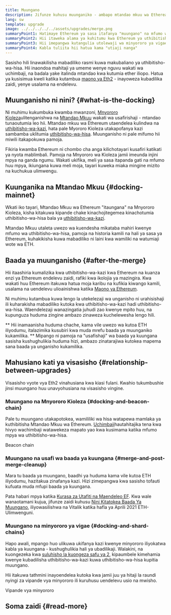 ```yaml
---
title: Muungano
description: Jifunze kuhusu muunganiko - ambapo mtandao mkuu wa Etheream utakapoungana na Mnyororo Kioleza ulioratibu mfumo wa uthibitisho-wa-hisa.
lang: sw
template: upgrade
image: ../../../../../assets/upgrades/merge.png
summaryPoint1: Hatimaye Ethereum ya sasa itafanya "muungano" na mfumo wa uthibitisho-wa-hisa wa mnyororo kioleza.
summaryPoint2: Hii itaweka alama ya kuhitumu kwa Ethereum ya uthibitisho-wa-kazi, na mpito mzima kwenda kwenye uthibitisho-wa-hisa.
summaryPoint3: Hii imepangwa kutangulia utolewaji wa minyororo ya vigae.
summaryPoint4: Kabla tuliita hii hatua kama "utiaji nanga"
---
```


<UpgradeStatus dateKey="page-upgrades-merge-date">
  Sasisho hili linawakilisha mabadiliko rasmi kuwa makubaliano ya uthibitisho-wa-hisa. Hii inaondoa mahitaji ya umeme wenye nguvu wakati wa uchimbaji, na badala yake italinda mtandao kwa kutumia ether iliopo. Hatua ya kusisimua kweli katika kutambua <a href="/upgrades/vision/">maono ya Eth2</a> - inayoweza kubadilika zaidi, yenye usalama na endelevu.
</UpgradeStatus>

## Muunganisho ni nini? {#what-is-the-docking}

Ni muhimu kukumbuka kwamba mwanzoni, [Mnyororo Kioleza](/upgrades/beacon-chain/)ulitenganishwa na [Mtandao Mkuu](/glossary/#mainnet) wakati wa usafirishaji - mtandao tunaoutumia leo hii. Mtandao mkuu wa Ethereum utaendelea kulindwa na [uthibitisho-wa-kazi](/developers/docs/consensus-mechanisms/pow/), hata pale Myororo Kioleza utakapofanya kazi sambamba uklitumia [uthibitisho-wa-hisa](/developers/docs/consensus-mechanisms/pos/). Muunganisho ni pale mifumo hii miwili itakapokuwa pamoja.

Fikiria kwamba Ethereum ni chombo cha anga kilichotayari kusafiri katikati ya nyota mablimbali. Pamoja na Mnyororo wa Kioleza jamii imeunda injini mpya na ganda ngumu. Wakati ukifika, meli ya sasa itapanda gati na mfumo huu mpya, ikiungana kuwa meli moja, tayari kuweka miaka mingine mizito na kuchukua ulimwengu.

## Kuunganika na Mtandao Mkuu {#docking-mainnet}

Wkati iko tayari, Mtandao Mkuu wa Ethereum "itaungana" na Mnyororo Kioleza, kisha kitakuwa kipande chake kinachojitegemea kinachotumia uthibitisho-wa-hisa bala ya [uthibitisho-wa-kazi](/developers/docs/consensus-mechanisms/pow/).

Mtandao Mkuu utaleta uwezo wa kuendesha mikataba mahiri kwenye mfumo wa uthibitisho-wa-hisa, pamoja na historia kamili na hali ya sasa ya Ethereum, kuhakikisha kuwa mabadiliko ni laini kwa wamiliki na watumiaji wote wa ETH.

## Baada ya muunganisho {#after-the-merge}

Hii itaashiria kumalizika kwa uthibitisho-wa-kazi kwa Ethereum na kuanza enzi ya Ethereum endelevu zaidi, rafiki kwa ikolojia ya mazingira. Kwa wakati huu Ethereum itakuwa hatua moja karibu na kufikia kiwango kamili, usalama na uendelevu ulioainishwa katika [Maono ya Ethereum](/upgrades/vision/).

Ni muhimu kutambua kuwa lengo la utekelezaji wa unganisho ni urahisishaji ili kuharakisha mabadiliko kutoka kwa uthibitisho-wa-kazi hadi uthibitisho-wa-hisa. Waendelezaji wanazingatia juhudi zao kwenye mpito huu, na kupunguza huduma zingine ambazo zinaweza kuchelewesha lengo hili.

** Hii inamaanisha huduma chache, kama vile uwezo wa kutoa ETH iliyodumu, italazimika kusubiri kwa muda mrefu baada ya muunganiko kukamilika. ** Mipango ni pamoja na "usafishaji" wa baada ya kuungana sasisha kushughulikia huduma hizi, ambazo zinatarajiwa kutokea mapema sana baada ya unganisho kukamilika.

## Mahusiano kati ya visasisho {#relationship-between-upgrades}

Visasisho vyote vya Eth2 vinahusiana kwa kiasi fulani. Kwahio tukumbushie jinsi muungano huu unavyohusiana na visasisho vingine.

### Muungano na Mnyororo Kioleza {#docking-and-beacon-chain}

Pale tu muungano utakapotokea, wamililiki wa hisa watapewa mamlaka ya kuthibitisha Mtandao Mkuu wa Ethereum. [Uchimbaji](/developers/docs/consensus-mechanisms/pow/mining/)hautahitajika tena kwa hivyo wachimbaji watawekeza mapato yao kwa kusimama katika mfumo mpya wa uthibitisho-wa-hisa.

<ButtonLink to="/upgrades/beacon-chain/">
  Beacon chain
</ButtonLink>

### Muungano na usafi wa baada ya kuungana {#merge-and-post-merge-cleanup}

Mara tu baada ya muungano, baadhi ya huduma kama vile kutoa ETH iliyodumu, hazitakua zinafanya kazi. Hizi zimepangwa kwa sasisho tofauti kufuata muda mfupi baada ya kuungana.

Pata habari mpya katika [Kurasa za Utafiti na Maendeleo EF](https://blog.ethereum.org/category/research-and-development/). Kwa wale wanaotamani kujua, jifunze zaidi kuhusu [Nini Kitatokea Baada Ya Muungano](https://youtu.be/7ggwLccuN5s?t=101), iliyowasilishwa na Vitalik katika hafla ya Aprili 2021 ETH-Ulimwenguni.

### Muungano na minyororo ya vigae {#docking-and-shard-chains}

Hapo awali, mpango huo ulikuwa ukifanya kazi kwenye minyororo iliyokatwa kabla ya kuungana - kushughulikia hali ya ubadilikaji. Walakini, na kuongezeka kwa [suluhisho la kuongeza safu ya 2](/developers/docs/scaling/#layer-2-scaling), kipaumbele kimehamia kwenye kubadilisha uthibitisho-wa-kazi kuwa uthibitisho-wa-hisa kupitia muungano.

Hii itakuwa tathmini inayoendelea kutoka kwa jamii juu ya hitaji la raundi nyingi za vipande vya minyororo ili kuruhusu uendelevu usio na mwisho.

<ButtonLink to="/upgrades/sharding/">
  Vipande vya minyororo
</ButtonLink>

## Soma zaidi {#read-more}

<MergeArticleList />

